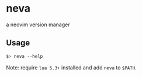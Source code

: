 # neva
a neovim version manager

## Usage

```bash
$> neva --help

```

Note: require `lua 5.3+` installed and add `neva` to `$PATH`.

